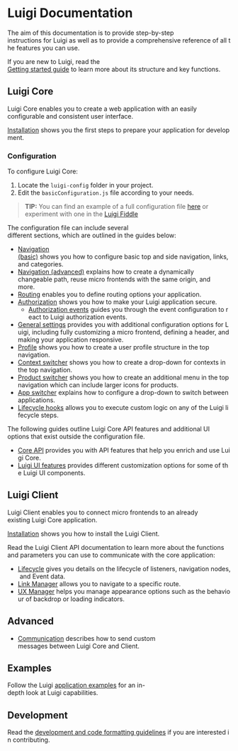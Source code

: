 # Luigi Documentation

The aim of this documentation is to provide step-by-step instructions for Luigi as well as to provide a comprehensive reference of all the features you can use.

If you are new to Luigi, read the [Getting started guide](getting-started.md) to learn more about its structure and key functions.

## Luigi Core

Luigi Core enables you to create a web application with an easily configurable and consistent user interface.

[Installation](application-setup.md) shows you the first steps to prepare your application for development.

### Configuration

To configure Luigi Core:
1. Locate the `luigi-config` folder in your project.
2. Edit the `basicConfiguration.js` file according to your needs.

> **TIP:** You can find an example of a full configuration file [here](navigation-configuration-example.md) or experiment with one in the [Luigi Fiddle](fiddle.luigi-project.io)

The configuration file can include several different sections, which are outlined in the guides below:

* [Navigation (basic)](navigation-configuration.md) shows you how to configure basic top and side navigation, links, and categories.
* [Navigation (advanced)](navigation-parameters-reference.md) explains how to create a dynamically changeable path, reuse micro frontends with the same origin, and more. 
* [Routing](navigation-parameters-reference.md#routing) enables you to define routing options your application.
* [Authorization](authorization-configuration.md) shows you how to make your Luigi application secure.
    * [Authorization events](authorization-events.md) guides you through the event configuration to react to Luigi authorization events.
* [General settings](general-settings.md) provides you with additional configuration options for Luigi, including fully customizing a micro frontend, defining a header, and making your application responsive.
* [Profile](navigation-parameters-reference.md#profile) shows you how to create a user profile structure in the top navigation.
* [Context switcher](navigation-parameters-reference.md#context-switcher) shows you how to create a drop-down for contexts in the top navigation.
* [Product switcher](navigation-parameters-reference.md#product-switcher) shows you how to create an additional menu in the top navigation which can include larger icons for products.
* [App switcher](navigation-parameters-reference.md#app-switcher) explains how to configure a drop-down to switch between applications.
* [Lifecycle hooks](lifecycle-hooks.md) allows you to execute custom logic on any of the Luigi lifecycle steps.

The following guides outline Luigi Core API features and additional UI options that exist outside the configuration file.

* [Core API](luigi-core-api.md) provides you with API features that help you enrich and use Luigi Core.
* [Luigi UI features](luigi-ux-features.md) provides different customization options for some of the Luigi UI components.

## Luigi Client

Luigi Client enables you to connect micro frontends to an already existing Luigi Core application.

[Installation](client/readme.md) shows you how to install the Luigi Client.

Read the Luigi Client API documentation to learn more about the functions and parameters you can use to communicate with the core application:

* [Lifecycle](luigi-client-api.md#lifecycle) gives you details on the lifecycle of listeners, navigation nodes, and Event data.
* [Link Manager](luigi-client-api.md#linkmanager) allows you to navigate to a specific route.
* [UX Manager](luigi-client-api.md#uxmanager) helps you manage appearance options such as the behaviour of backdrop or loading indicators.

## Advanced
* [Communication](communication.md) describes how to send custom messages between Luigi Core and Client.

## Examples

Follow the Luigi [application examples](../core/examples/README.md) for an in-depth look at Luigi capabilities.

## Development

Read the [development and code formatting guidelines](https://github.com/SAP/luigi#development) if you are interested in contributing.